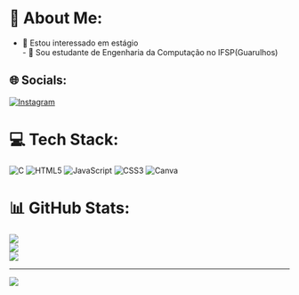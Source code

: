 # 💫 About Me:
- 👀 Estou interessado em estágio<br>- 🌱 Sou estudante de Engenharia da Computação no IFSP(Guarulhos)<br>


## 🌐 Socials:
[![Instagram](https://img.shields.io/badge/Instagram-%23E4405F.svg?logo=Instagram&logoColor=white)](https://instagram.com/@inaciuuu) 

# 💻 Tech Stack:
![C](https://img.shields.io/badge/c-%2300599C.svg?style=for-the-badge&logo=c&logoColor=white) ![HTML5](https://img.shields.io/badge/html5-%23E34F26.svg?style=for-the-badge&logo=html5&logoColor=white) ![JavaScript](https://img.shields.io/badge/javascript-%23323330.svg?style=for-the-badge&logo=javascript&logoColor=%23F7DF1E) ![CSS3](https://img.shields.io/badge/css3-%231572B6.svg?style=for-the-badge&logo=css3&logoColor=white) ![Canva](https://img.shields.io/badge/Canva-%2300C4CC.svg?style=for-the-badge&logo=Canva&logoColor=white)
# 📊 GitHub Stats:
![](https://github-readme-stats.vercel.app/api?username=inaciuuu&theme=catppuccin_mocha&hide_border=true&include_all_commits=false&count_private=false)<br/>
![](https://github-readme-streak-stats.herokuapp.com/?user=inaciuuu&theme=catppuccin_mocha&hide_border=true)<br/>
![](https://github-readme-stats.vercel.app/api/top-langs/?username=inaciuuu&theme=catppuccin_mocha&hide_border=true&include_all_commits=false&count_private=false&layout=compact)

---
[![](https://visitcount.itsvg.in/api?id=inaciuuu&icon=0&color=4)](https://visitcount.itsvg.in)

<!-- Proudly created with GPRM ( https://gprm.itsvg.in ) -->